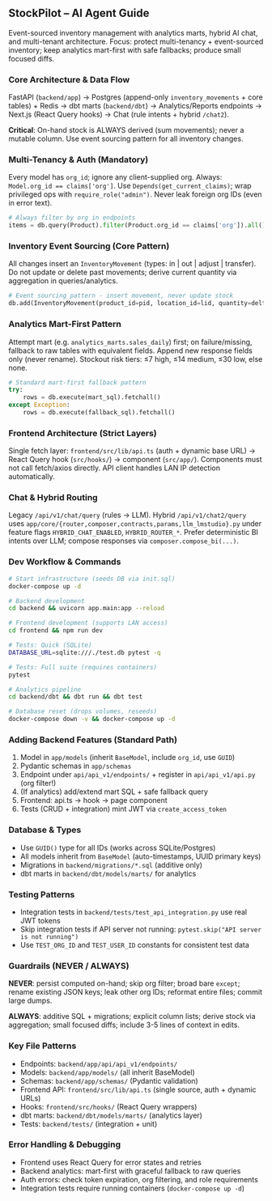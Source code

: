 ## StockPilot – AI Agent Guide
Event-sourced inventory management with analytics marts, hybrid AI chat, and multi-tenant architecture. Focus: protect multi-tenancy + event-sourced inventory; keep analytics mart-first with safe fallbacks; produce small focused diffs.

### Core Architecture & Data Flow
FastAPI (`backend/app`) → Postgres (append-only `inventory_movements` + core tables) + Redis → dbt marts (`backend/dbt`) → Analytics/Reports endpoints → Next.js (React Query hooks) → Chat (rule intents + hybrid `/chat2`). 

**Critical**: On-hand stock is ALWAYS derived (sum movements); never a mutable column. Use event sourcing pattern for all inventory changes.

### Multi-Tenancy & Auth (Mandatory)
Every model has `org_id`; ignore any client-supplied org. Always: `Model.org_id == claims['org']`. Use `Depends(get_current_claims)`; wrap privileged ops with `require_role("admin")`. Never leak foreign org IDs (even in error text).

```python
# Always filter by org in endpoints
items = db.query(Product).filter(Product.org_id == claims['org']).all()
```

### Inventory Event Sourcing (Core Pattern)
All changes insert an `InventoryMovement` (types: in | out | adjust | transfer). Do not update or delete past movements; derive current quantity via aggregation in queries/analytics.

```python
# Event sourcing pattern - insert movement, never update stock
db.add(InventoryMovement(product_id=pid, location_id=lid, quantity=delta, movement_type='adjust', timestamp=now))
```

### Analytics Mart-First Pattern
Attempt mart (e.g. `analytics_marts.sales_daily`) first; on failure/missing, fallback to raw tables with equivalent fields. Append new response fields only (never rename). Stockout risk tiers: ≤7 high, ≤14 medium, ≤30 low, else none.

```python
# Standard mart-first fallback pattern
try: 
    rows = db.execute(mart_sql).fetchall()
except Exception: 
    rows = db.execute(fallback_sql).fetchall()
```

### Frontend Architecture (Strict Layers)
Single fetch layer: `frontend/src/lib/api.ts` (auth + dynamic base URL) → React Query hook (`src/hooks/`) → component (`src/app/`). Components must not call fetch/axios directly. API client handles LAN IP detection automatically.

### Chat & Hybrid Routing
Legacy `/api/v1/chat/query` (rules → LLM). Hybrid `/api/v1/chat2/query` uses `app/core/{router,composer,contracts,params,llm_lmstudio}.py` under feature flags `HYBRID_CHAT_ENABLED`, `HYBRID_ROUTER_*`. Prefer deterministic BI intents over LLM; compose responses via `composer.compose_bi(...)`.

### Dev Workflow & Commands
```bash
# Start infrastructure (seeds DB via init.sql)
docker-compose up -d

# Backend development
cd backend && uvicorn app.main:app --reload

# Frontend development (supports LAN access)
cd frontend && npm run dev

# Tests: Quick (SQLite)
DATABASE_URL=sqlite:///./test.db pytest -q

# Tests: Full suite (requires containers)
pytest

# Analytics pipeline
cd backend/dbt && dbt run && dbt test

# Database reset (drops volumes, reseeds)
docker-compose down -v && docker-compose up -d
```

### Adding Backend Features (Standard Path)
1. Model in `app/models` (inherit `BaseModel`, include `org_id`, use `GUID`)
2. Pydantic schemas in `app/schemas`
3. Endpoint under `api/api_v1/endpoints/` + register in `api/api_v1/api.py` (org filter!)
4. (If analytics) add/extend mart SQL + safe fallback query
5. Frontend: api.ts → hook → page component
6. Tests (CRUD + integration) mint JWT via `create_access_token`

### Database & Types
- Use `GUID()` type for all IDs (works across SQLite/Postgres)
- All models inherit from `BaseModel` (auto-timestamps, UUID primary keys)
- Migrations in `backend/migrations/*.sql` (additive only)
- dbt marts in `backend/dbt/models/marts/` for analytics

### Testing Patterns
- Integration tests in `backend/tests/test_api_integration.py` use real JWT tokens
- Skip integration tests if API server not running: `pytest.skip("API server is not running")`
- Use `TEST_ORG_ID` and `TEST_USER_ID` constants for consistent test data

### Guardrails (NEVER / ALWAYS)
**NEVER**: persist computed on-hand; skip org filter; broad bare `except`; rename existing JSON keys; leak other org IDs; reformat entire files; commit large dumps.

**ALWAYS**: additive SQL + migrations; explicit column lists; derive stock via aggregation; small focused diffs; include 3-5 lines of context in edits.

### Key File Patterns
- Endpoints: `backend/app/api/api_v1/endpoints/`
- Models: `backend/app/models/` (all inherit BaseModel)
- Schemas: `backend/app/schemas/` (Pydantic validation)
- Frontend API: `frontend/src/lib/api.ts` (single source, auth + dynamic URLs)
- Hooks: `frontend/src/hooks/` (React Query wrappers)
- dbt marts: `backend/dbt/models/marts/` (analytics layer)
- Tests: `backend/tests/` (integration + unit)

### Error Handling & Debugging
- Frontend uses React Query for error states and retries
- Backend analytics: mart-first with graceful fallback to raw queries
- Auth errors: check token expiration, org filtering, and role requirements
- Integration tests require running containers (`docker-compose up -d`)
